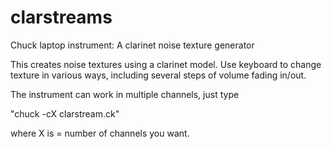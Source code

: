 # clarstreams
Chuck laptop instrument: A clarinet noise texture generator

This creates noise textures using a clarinet model.  Use keyboard to change texture in various ways, including several steps of volume fading in/out.

The instrument can work in multiple channels, just type

"chuck -cX clarstream.ck"

where X is = number of channels you want.
